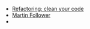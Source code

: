 - [Refactoring: clean your code](https://refactoring.guru/refactoring)
- [Martin Follower](https://martinfowler.com/)
- 